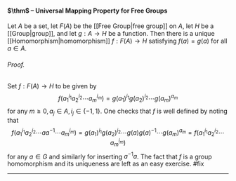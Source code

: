 #### $\thm$ – Universal Mapping Property for Free Groups
Let $A$ be a set, let $F(A)$ be the [[Free Group|free group]] on $A$, let $H$ be a [[Group|group]], and let $g:A \to H$ be a function. Then there is a unique [[Homomorphism|homomorphism]] $f:F(A) \to H$ satisfying $f(a) = g(a)$ for all $a \in A$.

###### *Proof.* 
Set $f:F(A) \to H$ to be given by $$f(a_1^{i_1}a_2^{i_2}\cdots a_m^{i_m})=g(a_1)^{i_1}g(a_2)^{i_2}\cdots g(a_m)^{a_m}$$ for any  $m\geq 0, a_j\in A, i_j\in\{-1,1\}$. One checks that $f$ is well defined by noting that
$$f(a_1^{i_1}a_2^{i_2}\cdots aa^{-1}\cdots a_m^{i_m})=g(a_1)^{i_1}g(a_2)^{i_2}\cdots g(a)g(a)^{-1}\cdots g(a_m)^{a_m}=f(a_1^{i_1}a_2^{i_2}\cdots a_m^{i_m})$$for any $a\in G$ and similarly for inserting $a^{-1}a$. The fact that $f$ is a group homomorphism and its uniqueness are left as an easy exercise. #fix
***